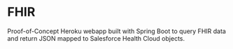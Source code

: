 # FHIR
Proof-of-Concept Heroku webapp built with Spring Boot to query FHIR data and return JSON mapped to Salesforce Health Cloud objects.
